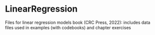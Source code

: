 # LinearRegression
Files for linear regression models book (CRC Press, 2022):
includes data files used in examples (with codebooks) and chapter exercises
